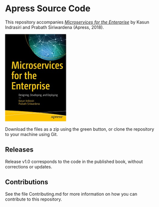 # Apress Source Code

This repository accompanies [*Microservices for the Enterprise*](https://www.apress.com/9781484238578) by Kasun Indrasiri and Prabath Siriwardena (Apress, 2018).

[comment]: #cover
![Cover image](9781484238578.jpg)

Download the files as a zip using the green button, or clone the repository to your machine using Git.

## Releases

Release v1.0 corresponds to the code in the published book, without corrections or updates.

## Contributions

See the file Contributing.md for more information on how you can contribute to this repository.